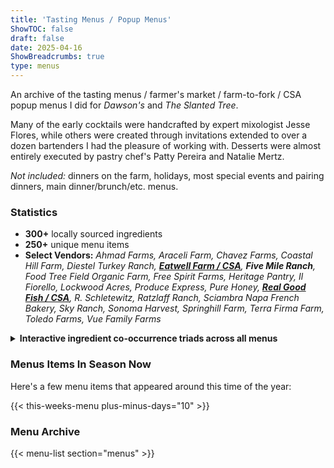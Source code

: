 ```yaml
---
title: 'Tasting Menus / Popup Menus'
ShowTOC: false
draft: false
date: 2025-04-16
ShowBreadcrumbs: true
type: menus
---
```


An archive of the tasting menus / farmer's market / farm-to-fork / CSA popup menus I did for *Dawson's* and *The Slanted Tree*.

Many of the early cocktails were handcrafted by expert mixologist Jesse Flores, while others were created through invitations extended to over a dozen bartenders I had the pleasure of working with.
Desserts were almost entirely executed by pastry chef's Patty Pereira and Natalie Mertz. 

*Not included:* dinners on the farm, holidays, most special events and pairing dinners, main dinner/brunch/etc. menus.

### Statistics

* **300+** locally sourced ingredients
* **250+** unique menu items
* **Select Vendors:**
*Ahmad Farms,
Araceli Farm,
Chavez Farms,
Coastal Hill Farm,
Diestel Turkey Ranch,
**[Eatwell Farm / CSA](https://eatwell.com)**,
**Five Mile Ranch**,
Food Tree Field Organic Farm,
Free Spirit Farms,
Heritage Pantry,
Il Fiorello,
Lockwood Acres,
Produce Express,
Pure Honey,
**[Real Good Fish / CSA](https://www.realgoodfish.com/)**,
R. Schletewitz,
Ratzlaff Ranch,
Sciambra Napa French Bakery,
Sky Ranch,
Sonoma Harvest,
Springhill Farm,
Terra Firma Farm,
Toledo Farms,
Vue Family Farms*


<details>
  <summary><b>Interactive ingredient co-occurrence triads across all menus</b></summary>
  
  {{< tsneplot 
      src="/data/tsne-plot/triad_tsne_plot.html" 
      caption="<b>t-SNE ingredient triad co-occurrences cluster map</b>. This interactive <a href='https://en.wikipedia.org/wiki/T-distributed_stochastic_neighborhood_embedding'>t-SNE</a> plot shows the 3D projection of all the ingredient triads (three items appearing together) in these menus. The t-SNE plot visualizes clusters of these triads, highlighting interesting culinary pairings, strict adherence to growing season availability, and overarching culinary clustering patterns. Data points represent groups of three ingredients that often appear together across menu items, offering a deeper look into ingredient relationships." 
  >}}

</details>

### Menus Items In Season Now
Here's a few menu items that appeared around this time of the year:

{{< this-weeks-menu plus-minus-days="10" >}}


### Menu Archive



{{< menu-list section="menus" >}}
